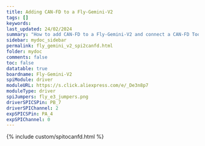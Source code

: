 ```yaml
---
title: Adding CAN-FD to a Fly-Gemini-V2
tags: []
keywords: 
last_updated: 24/02/2024
summary: "How to add CAN-FD to a Fly-Gemini-V2 and connect a CAN-FD Toolboard"
sidebar: mydoc_sidebar
permalink: fly_gemini_v2_spi2canfd.html
folder: mydoc
comments: false
toc: false
datatable: true
boardname: Fly-Gemini-V2
spiModule: driver
moduleURL: https://s.click.aliexpress.com/e/_De3n8p7
moduleType: driver
spiJumpers: fly_e3_jumpers.png
driverSPICSPin: PB_7
driverSPIChannel: 2
expSPICSPin: PA_4
expSPIChannel: 0
---
```


{% include custom/spitocanfd.html %}
